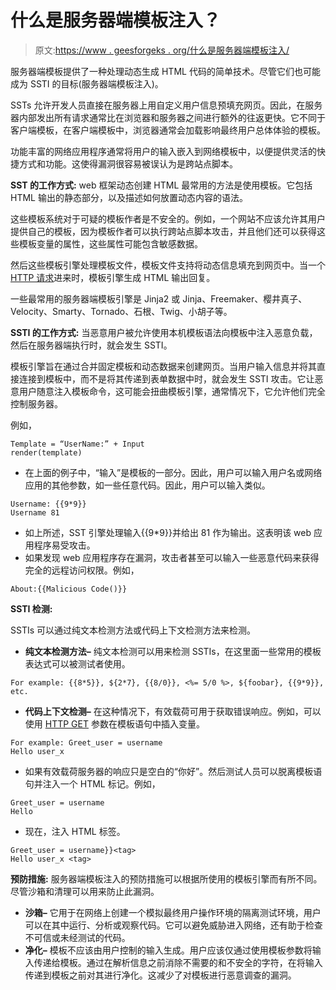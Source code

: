 # 什么是服务器端模板注入？

> 原文:[https://www . geesforgeks . org/什么是服务器端模板注入/](https://www.geeksforgeeks.org/what-is-server-side-template-injection/)

服务器端模板提供了一种处理动态生成 HTML 代码的简单技术。尽管它们也可能成为 SSTI 的目标(服务器端模板注入)。

SSTs 允许开发人员直接在服务器上用自定义用户信息预填充网页。因此，在服务器内部发出所有请求通常比在浏览器和服务器之间进行额外的往返更快。它不同于客户端模板，在客户端模板中，浏览器通常会加载影响最终用户总体体验的模板。

功能丰富的网络应用程序通常将用户的输入嵌入到网络模板中，以便提供灵活的快捷方式和功能。这使得漏洞很容易被误认为是跨站点脚本。

**SST 的工作方式:**
web 框架动态创建 HTML 最常用的方法是使用模板。它包括 HTML 输出的静态部分，以及描述如何放置动态内容的语法。

这些模板系统对于可疑的模板作者是不安全的。例如，一个网站不应该允许其用户提供自己的模板，因为模板作者可以执行跨站点脚本攻击，并且他们还可以获得这些模板变量的属性，这些属性可能包含敏感数据。

然后这些模板引擎处理模板文件，模板文件支持将动态信息填充到网页中。当一个 [HTTP 请求](https://www.geeksforgeeks.org/http-request-methods-python-requests/)进来时，模板引擎生成 HTML 输出回复。

一些最常用的服务器端模板引擎是 Jinja2 或 Jinja、Freemaker、樱井真子、Velocity、Smarty、Tornado、石根、Twig、小胡子等。

**SSTI 的工作方式:**
当恶意用户被允许使用本机模板语法向模板中注入恶意负载，然后在服务器端执行时，就会发生 SSTI。

模板引擎旨在通过合并固定模板和动态数据来创建网页。当用户输入信息并将其直接连接到模板中，而不是将其传递到表单数据中时，就会发生 SSTI 攻击。它让恶意用户随意注入模板命令，这可能会扭曲模板引擎，通常情况下，它允许他们完全控制服务器。

例如，

```
Template = “UserName:” + Input
render(template)
```

*   在上面的例子中，“输入”是模板的一部分。因此，用户可以输入用户名或网络应用的其他参数，如一些任意代码。因此，用户可以输入类似。

```
Username: {{9*9}}  
Username 81
```

*   如上所述，SST 引擎处理输入{{9*9}}并给出 81 作为输出。这表明该 web 应用程序易受攻击。
*   如果发现 web 应用程序存在漏洞，攻击者甚至可以输入一些恶意代码来获得完全的远程访问权限。例如，

```
About:{{Malicious Code()}}
```

**SSTI 检测:**

SSTIs 可以通过纯文本检测方法或代码上下文检测方法来检测。

*   **纯文本检测方法–**
    纯文本检测可以用来检测 SSTIs，在这里面一些常用的模板表达式可以被测试者使用。

```
For example: {{8*5}}, ${2*7}, {{8/0}}, <%= 5/0 %>, ${foobar}, {{9*9}}, etc.  
```

*   **代码上下文检测–**
    在这种情况下，有效载荷可用于获取错误响应。例如，可以使用 [HTTP GET](https://www.geeksforgeeks.org/http-get-post-methods-php/) 参数在模板语句中插入变量。

```
For example: Greet_user = username
Hello user_x
```

*   如果有效载荷服务器的响应只是空白的“你好”。然后测试人员可以脱离模板语句并注入一个 HTML 标记。例如，

```
Greet_user = username
Hello
```

*   现在，注入 HTML 标签。

```
Greet_user = username}}<tag>
Hello user_x <tag>
```

**预防措施:**
服务器端模板注入的预防措施可以根据所使用的模板引擎而有所不同。尽管沙箱和清理可以用来防止此漏洞。

*   **沙箱–**
    它用于在网络上创建一个模拟最终用户操作环境的隔离测试环境，用户可以在其中运行、分析或观察代码。它可以避免威胁进入网络，还有助于检查不可信或未经测试的代码。
*   **净化–**
    模板不应该由用户控制的输入生成。用户应该仅通过使用模板参数将输入传递给模板。通过在解析信息之前消除不需要的和不安全的字符，在将输入传递到模板之前对其进行净化。这减少了对模板进行恶意调查的漏洞。